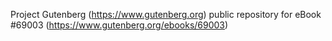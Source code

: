 Project Gutenberg (https://www.gutenberg.org) public repository for
eBook #69003 (https://www.gutenberg.org/ebooks/69003)
